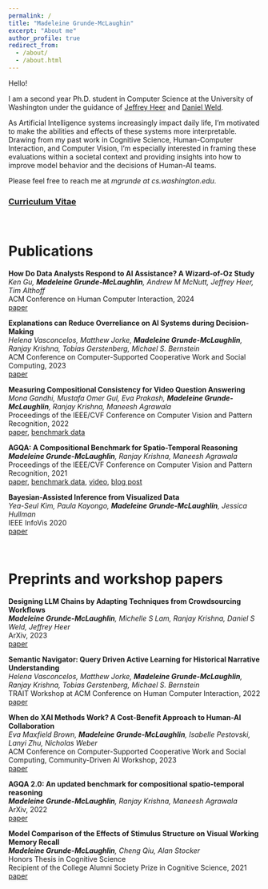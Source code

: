 ```yaml
---
permalink: /
title: "Madeleine Grunde-McLaughin"
excerpt: "About me"
author_profile: true
redirect_from: 
  - /about/
  - /about.html
---
```


Hello! 

I am a second year Ph.D. student in Computer Science at the University of Washington under the guidance of [Jeffrey Heer](https://homes.cs.washington.edu/~jheer/) and [Daniel Weld](https://www.cs.washington.edu/people/faculty/weld). 

As Artificial Intelligence systems increasingly impact daily life, I’m motivated to make the abilities and effects of these systems more interpretable. Drawing from my past work in Cognitive Science, Human-Computer Interaction, and Computer Vision, I’m especially interested in framing these evaluations within a societal context and providing insights into how to improve model behavior and the decisions of Human-AI teams.

Please feel free to reach me at *mgrunde at cs.washington.edu*.


### [Curriculum Vitae](CV.pdf)


<br/>


Publications
======

**How Do Data Analysts Respond to AI Assistance? A Wizard-of-Oz Study** \
*Ken Gu, **Madeleine Grunde-McLaughlin**, Andrew M McNutt, Jeffrey Heer, Tim Althoff* \
ACM Conference on Human Computer Interaction, 2024\
[paper](https://arxiv.org/abs/2309.10108)

**Explanations can Reduce Overreliance on AI Systems during Decision-Making** \
*Helena Vasconcelos, Matthew Jorke, **Madeleine Grunde-McLaughlin**, Ranjay Krishna, Tobias Gerstenberg, Michael S. Bernstein* \
ACM Conference on Computer-Supported Cooperative Work and Social Computing, 2023\
[paper](https://arxiv.org/abs/2212.06823)

**Measuring Compositional Consistency for Video Question Answering** \
*Mona Gandhi, Mustafa Omer Gul, Eva Prakash, **Madeleine Grunde-McLaughlin**, Ranjay Krishna, Maneesh Agrawala*\
Proceedings of the IEEE/CVF Conference on Computer Vision and Pattern Recognition, 2022\
[paper](https://arxiv.org/pdf/2204.07190.pdf), [benchmark data](https://agqa-decomp.cs.washington.edu/)

**AGQA: A Compositional Benchmark for Spatio-Temporal Reasoning** \
***Madeleine Grunde-McLaughlin**, Ranjay Krishna, Maneesh Agrawala*\
Proceedings of the IEEE/CVF Conference on Computer Vision and Pattern Recognition, 2021\
[paper](https://arxiv.org/pdf/2103.16002.pdf), [benchmark data](https://cs.stanford.edu/people/ranjaykrishna/agqa/), [video](https://www.youtube.com/watch?v=6Rw1QF9Hono), [blog post](http://ai.stanford.edu/blog/agqa/)

**Bayesian-Assisted Inference from Visualized Data**\
*Yea-Seul Kim, Paula Kayongo, **Madeleine Grunde-McLaughlin**, Jessica Hullman*\
IEEE InfoVis 2020\
[paper](https://arxiv.org/pdf/2008.00142.pdf)

<br/>


Preprints and workshop papers
======

**Designing LLM Chains by Adapting Techniques from Crowdsourcing Workflows** \
***Madeleine Grunde-McLaughlin**, Michelle S Lam, Ranjay Krishna, Daniel S Weld, Jeffrey Heer* \
ArXiv, 2023\
[paper](https://arxiv.org/abs/2312.11681)

**Semantic Navigator: Query Driven Active Learning for Historical Narrative Understanding** \
*Helena Vasconcelos, Matthew Jorke, **Madeleine Grunde-McLaughlin**, Ranjay Krishna, Tobias Gerstenberg, Michael S. Bernstein* \
TRAIT Workshop at ACM Conference on Human Computer Interaction, 2022\
[paper](https://chi-trait.github.io/papers/CHI_TRAIT_2022_Paper_44.pdf)

**When do XAI Methods Work? A Cost-Benefit Approach to Human-AI Collaboration** \
*Eva Maxfield Brown, **Madeleine Grunde-McLaughlin**, Isabelle Pestovski, Lanyi Zhu, Nicholas Weber* \
ACM Conference on Computer-Supported Cooperative Work and Social Computing, Community-Driven AI Workshop, 2023 \
[paper](CSCW-2023-workshop.pdf)

**AGQA 2.0: An updated benchmark for compositional spatio-temporal reasoning** \
***Madeleine Grunde-McLaughlin**, Ranjay Krishna, Maneesh Agrawala* \
ArXiv, 2022\
[paper](https://arxiv.org/abs/2204.06105)

**Model Comparison of the Effects of Stimulus Structure on Visual Working Memory Recall**\
***Madeleine Grunde-McLaughlin**, Cheng Qiu, Alan Stocker* \
Honors Thesis in Cognitive Science\
Recipient of the College Alumni Society Prize in Cognitive Science, 2021\
[paper](Thesis.pdf)
